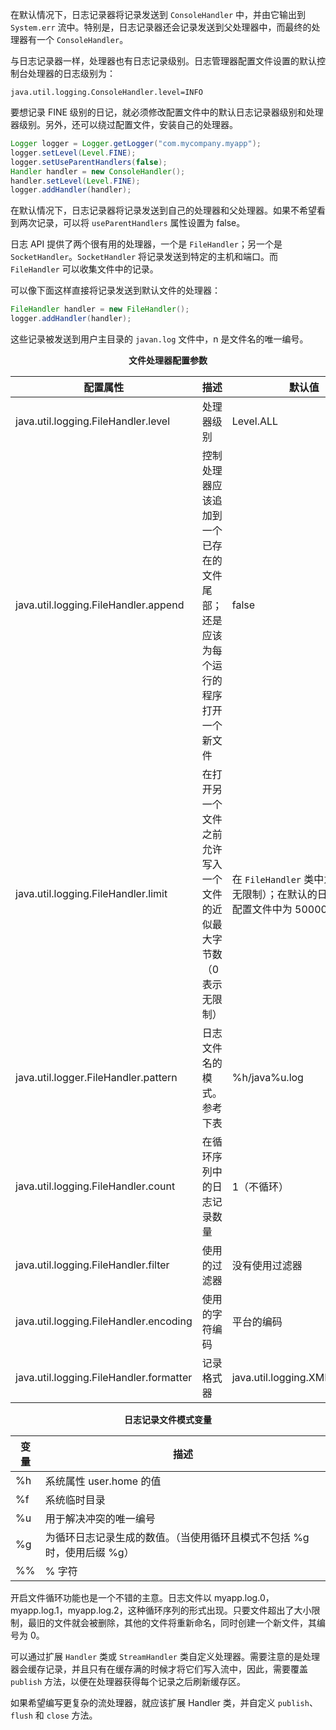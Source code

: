 在默认情况下，日志记录器将记录发送到 `ConsoleHandler` 中，并由它输出到 `System.err` 流中。特别是，日志记录器还会记录发送到父处理器中，而最终的处理器有一个 `ConsoleHandler`。

与日志记录器一样，处理器也有日志记录级别。日志管理器配置文件设置的默认控制台处理器的日志级别为：

```
java.util.logging.ConsoleHandler.level=INFO
```

要想记录 FINE 级别的日记，就必须修改配置文件中的默认日志记录器级别和处理器级别。另外，还可以绕过配置文件，安装自己的处理器。

```java
Logger logger = Logger.getLogger("com.mycompany.myapp");
logger.setLevel(Level.FINE);
logger.setUseParentHandlers(false);
Handler handler = new ConsoleHandler();
handler.setLevel(Level.FINE);
logger.addHandler(handler);
```

在默认情况下，日志记录器将记录发送到自己的处理器和父处理器。如果不希望看到两次记录，可以将 `useParentHandlers` 属性设置为 false。

日志 API 提供了两个很有用的处理器，一个是 `FileHandler`；另一个是 `SocketHandler`。`SocketHandler` 将记录发送到特定的主机和端口。而 `FileHandler` 可以收集文件中的记录。

可以像下面这样直接将记录发送到默认文件的处理器：

```java
FileHandler handler = new FileHandler();
logger.addHandler(handler);
```

这些记录被发送到用户主目录的 `javan.log` 文件中，n 是文件名的唯一编号。

<center><b>文件处理器配置参数</b></center>

| 配置属性                                | 描述                                                         | 默认值                                                       |
| --------------------------------------- | ------------------------------------------------------------ | ------------------------------------------------------------ |
| java.util.logging.FileHandler.level     | 处理器级别                                                   | Level.ALL                                                    |
| java.util.logging.FileHandler.append    | 控制处理器应该追加到一个已存在的文件尾部；还是应该为每个运行的程序打开一个新文件 | false                                                        |
| java.util.logging.FileHandler.limit     | 在打开另一个文件之前允许写入一个文件的近似最大字节数（0 表示无限制） | 在 `FileHandler` 类中为 0 （表示无限制）；在默认的日志管理器配置文件中为 50000 |
| java.util.logger.FileHandler.pattern    | 日志文件名的模式。参考下表                                   | %h/java%u.log                                                |
| java.util.logging.FileHandler.count     | 在循环序列中的日志记录数量                                   | 1（不循环）                                                  |
| java.util.logging.FileHandler.filter    | 使用的过滤器                                                 | 没有使用过滤器                                               |
| java.util.logging.FileHandler.encoding  | 使用的字符编码                                               | 平台的编码                                                   |
| java.util.logging.FileHandler.formatter | 记录格式器                                                   | java.util.logging.XMLFormatter                               |

<center><b>日志记录文件模式变量</b></center>

| 变量 | 描述                                                         |
| ---- | ------------------------------------------------------------ |
| %h   | 系统属性 user.home 的值                                      |
| %f   | 系统临时目录                                                 |
| %u   | 用于解决冲突的唯一编号                                       |
| %g   | 为循环日志记录生成的数值。（当使用循环且模式不包括 %g 时，使用后缀 %g） |
| %%   | % 字符                                                       |

开启文件循环功能也是一个不错的主意。日志文件以 myapp.log.0，myapp.log.1，myapp.log.2，这种循环序列的形式出现。只要文件超出了大小限制，最旧的文件就会被删除，其他的文件将重新命名，同时创建一个新文件，其编号为 0。

可以通过扩展 `Handler` 类或 `StreamHandler` 类自定义处理器。需要注意的是处理器会缓存记录，并且只有在缓存满的时候才将它们写入流中，因此，需要覆盖 `publish` 方法，以便在处理器获得每个记录之后刷新缓存区。

如果希望编写更复杂的流处理器，就应该扩展 Handler 类，并自定义 `publish`、`flush` 和 `close` 方法。